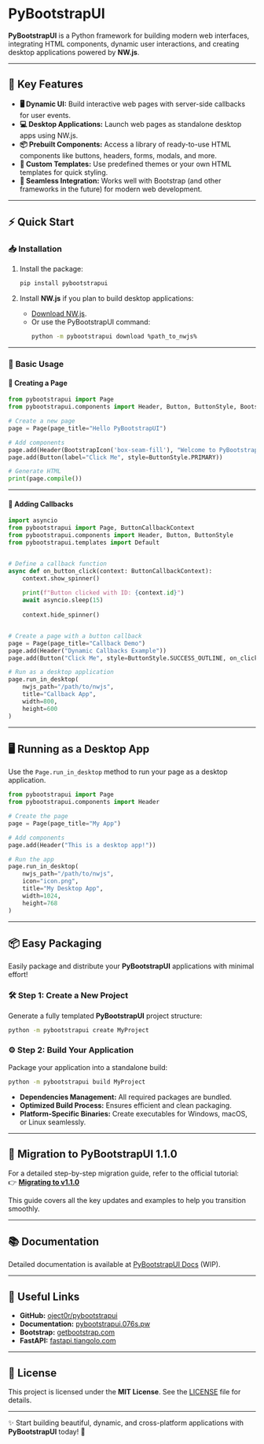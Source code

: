 # PyBootstrapUI

**PyBootstrapUI** is a Python framework for building modern web interfaces, integrating HTML components, dynamic user interactions, and creating desktop applications powered by **NW.js**.

---

## 🚀 **Key Features**

- **🖥️ Dynamic UI:** Build interactive web pages with server-side callbacks for user events.
- **💻 Desktop Applications:** Launch web pages as standalone desktop apps using NW.js.
- **📦 Prebuilt Components:** Access a library of ready-to-use HTML components like buttons, headers, forms, modals, and more.
- **🎨 Custom Templates:** Use predefined themes or your own HTML templates for quick styling.
- **🔗 Seamless Integration:** Works well with Bootstrap (and other frameworks in the future) for modern web development.

---

## ⚡ **Quick Start**

### 📥 **Installation**

1. Install the package:
   ```bash
   pip install pybootstrapui
   ```

2. Install **NW.js** if you plan to build desktop applications:
   - [Download NW.js](https://nwjs.io/).
   - Or use the PyBootstrapUI command:
     ```bash
     python -m pybootstrapui download %path_to_nwjs%
     ```

---

### 📝 **Basic Usage**

#### **📄 Creating a Page**

```python
from pybootstrapui import Page
from pybootstrapui.components import Header, Button, ButtonStyle, BootstrapIcon

# Create a new page
page = Page(page_title="Hello PyBootstrapUI")

# Add components
page.add(Header(BootstrapIcon('box-seam-fill'), "Welcome to PyBootstrapUI!"))
page.add(Button(label="Click Me", style=ButtonStyle.PRIMARY))

# Generate HTML
print(page.compile())
```

---

#### **🔄 Adding Callbacks**

```python
import asyncio
from pybootstrapui import Page, ButtonCallbackContext
from pybootstrapui.components import Header, Button, ButtonStyle
from pybootstrapui.templates import Default


# Define a callback function
async def on_button_click(context: ButtonCallbackContext):
    context.show_spinner()
    
    print(f"Button clicked with ID: {context.id}")
    await asyncio.sleep(15)
    
    context.hide_spinner()


# Create a page with a button callback
page = Page(page_title="Callback Demo")
page.add(Header("Dynamic Callbacks Example"))
page.add(Button("Click Me", style=ButtonStyle.SUCCESS_OUTLINE, on_click=on_button_click))

# Run as a desktop application
page.run_in_desktop(
    nwjs_path="/path/to/nwjs",
    title="Callback App",
    width=800,
    height=600
)
```

---

## 🖥️ **Running as a Desktop App**

Use the `Page.run_in_desktop` method to run your page as a desktop application.

```python
from pybootstrapui import Page
from pybootstrapui.components import Header

# Create the page
page = Page(page_title="My App")

# Add components
page.add(Header("This is a desktop app!"))

# Run the app
page.run_in_desktop(
    nwjs_path="/path/to/nwjs",
    icon="icon.png",
    title="My Desktop App",
    width=1024,
    height=768
)
```

---

## 📦 **Easy Packaging**

Easily package and distribute your **PyBootstrapUI** applications with minimal effort!

### 🛠️ **Step 1: Create a New Project**

Generate a fully templated **PyBootstrapUI** project structure:

```bash
python -m pybootstrapui create MyProject
```

### ⚙️ **Step 2: Build Your Application**

Package your application into a standalone build:

```bash
python -m pybootstrapui build MyProject
```

- **Dependencies Management:** All required packages are bundled.
- **Optimized Build Process:** Ensures efficient and clean packaging.
- **Platform-Specific Binaries:** Create executables for Windows, macOS, or Linux seamlessly.

---

## 🚀 **Migration to PyBootstrapUI 1.1.0**

For a detailed step-by-step migration guide, refer to the official tutorial:  
👉 [**Migrating to v1.1.0**](Migrating%20to%20v1.1.0.MD)  

This guide covers all the key updates and examples to help you transition smoothly.

---

## 📚 **Documentation**

Detailed documentation is available at [PyBootstrapUI Docs](https://pybootstrapui.076s.pw) (WIP).

---

## 🔗 **Useful Links**

- **GitHub:** [oject0r/pybootstrapui](https://github.com/oject0r/pybootstrapui)
- **Documentation:** [pybootstrapui.076s.pw](https://pybootstrapui.076s.pw)
- **Bootstrap:** [getbootstrap.com](https://getbootstrap.com)
- **FastAPI:** [fastapi.tiangolo.com](https://fastapi.tiangolo.com)

---

## 📜 **License**

This project is licensed under the **MIT License**. See the [LICENSE](LICENSE) file for details.

---

✨ Start building beautiful, dynamic, and cross-platform applications with **PyBootstrapUI** today! 🚀

